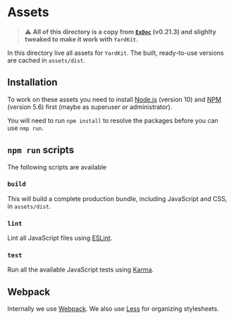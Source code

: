 # Assets

> :warning: **All of this directory is a copy from [`ExDoc`](https://github.com/elixir-lang/ex_doc) (v0.21.3) and slighlty tweaked to make it work with `YardKit`.**

In this directory live all assets for `YardKit`. The built, ready-to-use
versions are cached in `assets/dist`.

## Installation

To work on these assets you need to install [Node.js] (version 10) and
[NPM] (version 5.6) first (maybe as superuser or administrator).

You will need to run `npm install` to resolve the packages before you can use `nmp run`.

## `npm run` scripts

The following scripts are available

### `build`

This will build a complete production bundle, including JavaScript and CSS, in `assets/dist`.

### `lint`

Lint all JavaScript files using [ESLint].

### `test`

Run all the available JavaScript tests using [Karma].

## Webpack

Internally we use [Webpack]. We also use [Less] for organizing stylesheets.

[ExDoc]: https://github.com/elixir-lang/ex_doc
[Node.js]: https://nodejs.org/
[NPM]: https://www.npmjs.com/
[ESLint]: https://eslint.org/
[Karma]: https://karma-runner.github.io/
[Webpack]: https://webpack.js.org/
[Less]: http://lesscss.org/
